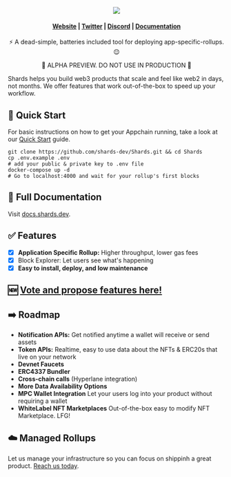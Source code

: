

<p align="center">
  <img src="https://shards.dev/wp-content/uploads/2023/06/shards-logo-black.png">
</p>

<h4 align="center">
  <a href="https://shards.dev">Website</a> |
  <a href="https://twiter.com/shardsdotdev/">Twitter</a> |
  <a href="https://discord.gg/C8NEd5DuN">Discord</a> |
  <a href="https://docs.shards.dev">Documentation</a>
</h4>



<p align="center">⚡ A dead-simple, batteries included tool for deploying app-specific-rollups. 😌</p>
<p align="center">🚨 ALPHA PREVIEW. DO NOT USE IN PRODUCTION 🚨</p>

Shards helps you build web3 products that scale and feel like web2 in days, not months. We offer features that work out-of-the-box to speed up your workflow.


## 🚀 Quick Start

For basic instructions on how to get your Appchain running, take a look at our [Quick Start](https://docs.shards.dev/quick-start/) guide.

```shell
git clone https://github.com/shards-dev/Shards.git && cd Shards
cp .env.example .env
# add your public & private key to .env file
docker-compose up -d
# Go to localhost:4000 and wait for your rollup's first blocks
```

## 📖 Full Documentation

Visit [docs.shards.dev](https://docs.shards.dev).

## ✅ Features

- [x] **Application Specific Rollup:** Higher throughput, lower gas fees
- [x] Block Explorer: Let users see what's happening
- [x] **Easy to install, deploy, and low maintenance**

## 🆕 [Vote and propose features here!](https://shards.canny.io/roadmap)

## ➡️ Roadmap

- **Notification APIs:** Get notified anytime a wallet will receive or send assets
- **Token APIs:**  Realtime, easy to use data about the NFTs & ERC20s that live on your network
- **Devnet Faucets**
- **ERC4337 Bundler**
- **Cross-chain calls** (Hyperlane integration)
- **More Data Availability Options**
- **MPC Wallet Integration** Let your users log into your product without requiring a wallet
- **WhiteLabel NFT Marketplaces** Out-of-the-box easy to modify NFT Marketplace. LFG!

## ☁️ Managed Rollups

Let us manage your infrastructure so you can focus on shippinh a great product. [Reach us today](#).
